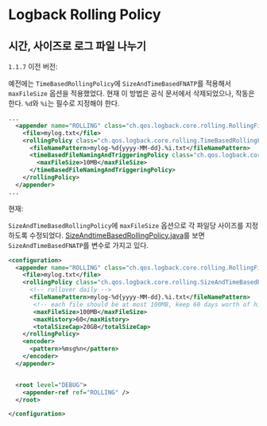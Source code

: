 # Logback Rolling Policy

## 시간, 사이즈로 로그 파일 나누기

`1.1.7` 이전 버전:

예전에는 `TimeBasedRollingPolicy`에 `SizeAndTimeBasedFNATP`를 적용해서 `maxFileSize` 옵션을 적용했었다. 현재 이 방법은 공식 문서에서 삭제되었으나, 작동은 한다. `%d`와 `%i`는 필수로 지정해야 한다.

```xml
...
  <appender name="ROLLING" class="ch.qos.logback.core.rolling.RollingFileAppender">
    <file>mylog.txt</file>
    <rollingPolicy class="ch.qos.logback.core.rolling.TimeBasedRollingPolicy">
      <fileNamePattern>mylog-%d{yyyy-MM-dd}.%i.txt</fileNamePattern>
      <timeBasedFileNamingAndTriggeringPolicy class="ch.qos.logback.core.rolling.SizeAndTimeBasedFNATP">
        <maxFileSize>10MB</maxFileSize>
      </timeBasedFileNamingAndTriggeringPolicy>
    </rollingPolicy>
  </appender>
...
```

현재:

`SizeAndTimeBasedRollingPolicy`에 `maxFileSize` 옵션으로 각 파일당 사이즈를 지정하도록 수정되었다. [SizeAndtimeBasedRollingPolicy.java](https://github.com/qos-ch/logback/blob/master/logback-core/src/main/java/ch/qos/logback/core/rolling/SizeAndTimeBasedRollingPolicy.java)를 보면 `SizeAndTimeBasedFNATP`를 변수로 가지고 있다.

```xml
<configuration>
  <appender name="ROLLING" class="ch.qos.logback.core.rolling.RollingFileAppender">
    <file>mylog.txt</file>
    <rollingPolicy class="ch.qos.logback.core.rolling.SizeAndTimeBasedRollingPolicy">
      <!-- rollover daily -->
      <fileNamePattern>mylog-%d{yyyy-MM-dd}.%i.txt</fileNamePattern>
       <!-- each file should be at most 100MB, keep 60 days worth of history, but at most 20GB -->
       <maxFileSize>100MB</maxFileSize>
       <maxHistory>60</maxHistory>
       <totalSizeCap>20GB</totalSizeCap>
    </rollingPolicy>
    <encoder>
      <pattern>%msg%n</pattern>
    </encoder>
  </appender>


  <root level="DEBUG">
    <appender-ref ref="ROLLING" />
  </root>

</configuration>
```